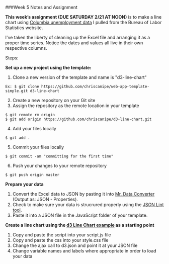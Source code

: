 

###Week 5 Notes and Assignment

**This week’s assignment (DUE SATURDAY 2/21 AT NOON)** is to make a line chart using [Columbia unemployment data](http://data.bls.gov/timeseries/LAUMT291786000000006?data_tool=XGtable) I pulled from the Bureau of Labor Statistics website.

I've taken the liberty of cleaning up the Excel file and arranging it as a proper time series. Notice the dates and values all live in their own respective columns.

Steps:

**Set up a new project using the template:**

1. Clone a new version of the template and name is "d3-line-chart"
 
 ``` 
 Ex: $ git clone https://github.com/chriscanipe/web-app-template-simple.git d3-line-chart
 ```
2. Create a new repository on your Git site
3. Assign the repository as the remote location in your template

 ```
 $ git remote rm origin
 $ git add origin https://github.com/chriscanipe/d3-line-chart.git
 ```
4. Add your files locally
 
 ```
 $ git add .
 ```
5. Commit your files locally
 
 ```
 $ git commit -am "committing for the first time"
 ```
6. Push your changes to your remote repository
 
 ```
 $ git push origin master
 ```

**Prepare your data**

1. Convert the Excel data to JSON by pasting it into [Mr. Data Converter](http://shancarter.github.io/mr-data-converter/) (Output as: JSON - Properties).
2. Check to make sure your data is strucrured properly using the [JSON Lint tool](http://pro.jsonlint.com/).
3. Paste it into a JSON file in the JavaScript folder of your template.

**Create a line chart using the [d3 Line Chart example](http://bl.ocks.org/mbostock/3883245) as a starting point**

1. Copy and paste the script into your script.js file
2. Copy and paste the css into your style.css file
3. Change the ajax call to d3.json and point it at your JSON file
4. Change variable names and labels where appropriate in order to load your data


